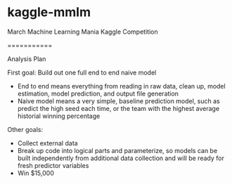 kaggle-mmlm
===========

March Machine Learning Mania Kaggle Competition

===========

Analysis Plan 

First goal: Build out one full end to end naive model
 - End to end means everything from reading in raw data, clean up, model estimation, model prediction, and output file generation
 - Naive model means a very simple, baseline prediction model, such as predict the high seed each time, or the team with the highest average historial winning percentage

Other goals:
 - Collect external data
 - Break up code into logical parts and parameterize, so models can be built independently from additional data collection and will be ready for fresh predictor variables
 - Win $15,000
